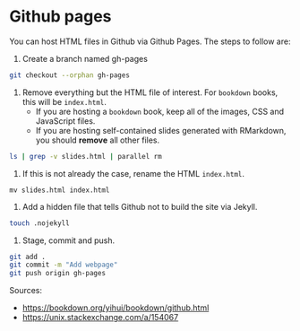 # Github pages

You can host HTML files in Github via Github Pages. The steps to follow are:

1. Create a branch named gh-pages

  ```bash
  git checkout --orphan gh-pages
  ```

1. Remove everything but the HTML file of interest. For `bookdown` books, this will be `index.html`.
    - If you are hosting a `bookdown` book, keep all of the images, CSS and JavaScript files.
    - If you are hosting self-contained slides generated with RMarkdown, you should **remove** all other files.

  ```bash
  ls | grep -v slides.html | parallel rm
  ```

1. If this is not already the case, rename the HTML `index.html`.

  ```shell
  mv slides.html index.html
  ```

1. Add a hidden file that tells Github not to build the site via Jekyll.

  ```bash
  touch .nojekyll
  ```

1. Stage, commit and push.

  ```bash
  git add .
  git commit -m "Add webpage"
  git push origin gh-pages
  ```


Sources:

- https://bookdown.org/yihui/bookdown/github.html
- https://unix.stackexchange.com/a/154067
